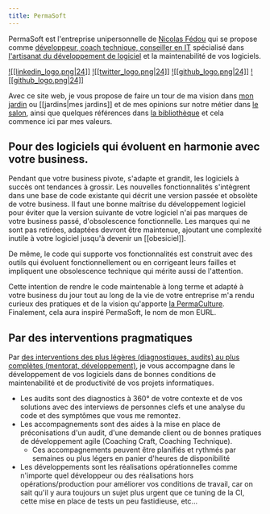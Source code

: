 ```yaml
---
title: PermaSoft
---
```


PermaSoft est l'entreprise unipersonnelle de [Nicolas Fédou](contact) qui se propose comme [développeur, coach technique, conseiller en IT](Offres%20de%20services) spécialisé dans [l'artisanat du développement de logiciel](https://manifesto.softwarecraftsmanship.org/#/fr-fr) et la maintenabilité de vos logiciels.

<span class="right-align">[![[linkedin_logo.png|24]]](https://www.linkedin.com/in/nicolas-fedou/) [![[twitter_logo.png|24]]](https://twitter.com/CoulasFedou) [![[github_logo.png|24]]](https://github.com/coulas) [![[github_logo.png|24]]](https://github.com/PermaSoft)</span>

Avec ce site web, je vous propose de faire un tour de ma vision dans [mon jardin](jardins/) ou [[jardins|mes jardins]] et de mes opinions sur notre métier dans [le salon](salon/index), ainsi que quelques références dans [la bibliothèque](bibliothèque/) et cela commence ici par mes valeurs.

## Pour des logiciels qui évoluent en harmonie avec votre business.

Pendant que votre business pivote, s'adapte et grandit, les logiciels à succès ont tendances à grossir.
Les nouvelles fonctionnalités s'intègrent dans une base de code existante qui décrit une version passée et obsolète de votre business. 
Il faut une bonne maîtrise du développement logiciel pour éviter que la version suivante de votre logiciel n'ai pas marques de votre business passé, d'obsolescence fonctionnelle.
Les marques qui ne sont pas retirées, adaptées devront être maintenue, ajoutant une complexité inutile à votre logiciel jusqu'à devenir un [[obesiciel]]. 

De même, le code qui supporte vos fonctionnalités est construit avec des outils qui évoluent fonctionnellement ou en corrigeant leurs failles et impliquent une obsolescence technique qui mérite aussi de l'attention.

Cette intention de rendre le code maintenable à long terme et adapté à votre business du jour tout au long de la vie de votre entreprise m'a rendu curieux des pratiques et de la vision qu'apporte [la PermaCulture](salon/permaculture). Finalement, cela aura inspiré PermaSoft, le nom de mon EURL.

## Par des interventions pragmatiques

Par [des interventions des plus légères (diagnostiques, audits) au plus complètes (mentorat, développement)](Offres%20de%20services), je vous accompagne dans le développement de vos logiciels dans de bonnes conditions de maintenabilité et de productivité de vos projets informatiques.

* Les audits sont des diagnostics à 360° de votre contexte et de vos solutions avec des interviews de personnes clefs et une analyse du code et des symptômes que vous me remontez.
* Les accompagnements sont des aides à la mise en place de préconisations d'un audit, d'une demande client ou de bonnes pratiques de développement agile (Coaching Craft, Coaching Technique).
	* Ces accompagnements peuvent être planifiés et rythmés par semaines ou plus légers en panier d'heures de disponibilité
* Les développements sont les réalisations opérationnelles comme n'importe quel développeur ou des réalisations hors opérations/production pour améliorer vos conditions de travail, car on sait qu'il y aura toujours un sujet plus urgent que ce tuning de la CI, cette mise en place de tests un peu fastidieuse, etc...

